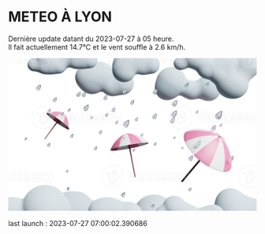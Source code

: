 # METEO À LYON

Dernière update datant du 2023-07-27 à 05 heure.  
Il fait actuellement 14.7°C et le vent souffle à 2.6 km/h.      

![](./.github/rain.png)

last launch : 2023-07-27 07:00:02.390686
